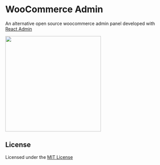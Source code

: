 # WooCommerce Admin 

An alternative open source woocommerce admin panel developed with [React Admin](https://github.com/marmelab/react-admin)

<img src="https://raw.githubusercontent.com/zackha/zackha/main/woocommerce-admin.gif" height="300px">

## License

Licensed under the [MIT License](https://github.com/zackha/woocommerce-admin/blob/master/LICENSE)

